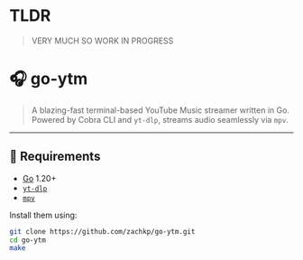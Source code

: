 # TLDR
> VERY MUCH SO WORK IN PROGRESS


# 🎧 go-ytm

> A blazing-fast terminal-based YouTube Music streamer written in Go.  
> Powered by Cobra CLI and `yt-dlp`, streams audio seamlessly via `mpv`.

---

## 🧰 Requirements

- [Go](https://golang.org/dl/) 1.20+
- [`yt-dlp`](https://github.com/yt-dlp/yt-dlp)
- [`mpv`](https://mpv.io/)

Install them using:

```bash
git clone https://github.com/zachkp/go-ytm.git
cd go-ytm
make
